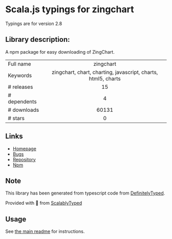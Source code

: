 
# Scala.js typings for zingchart

Typings are for version 2.8

## Library description:
A npm package for easy downloading of ZingChart.

|                    |                 |
| ------------------ | :-------------: |
| Full name          | zingchart |
| Keywords           | zingchart, chart, charting, javascript, charts, html5, charts |
| # releases         | 15 |
| # dependents       | 4 |
| # downloads        | 60131 |
| # stars            | 0 |

## Links
- [Homepage](https://github.com/zingchart/ZingChart)
- [Bugs](https://github.com/zingchart/ZingChart/issues)
- [Repository](https://github.com/zingchart/ZingChart)
- [Npm](https://www.npmjs.com/package/zingchart)
    


## Note
This library has been generated from typescript code from [DefinitelyTyped](https://definitelytyped.org).

Provided with :purple_heart: from [ScalablyTyped](https://github.com/oyvindberg/ScalablyTyped)

## Usage
See [the main readme](../../readme.md) for instructions.


